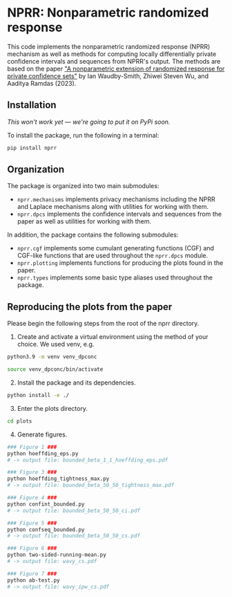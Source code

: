 # NPRR: Nonparametric randomized response

This code implements the nonparametric randomized response (NPRR) mechanism as well as methods for computing locally differentially private confidence intervals and sequences from NPRR's output. The methods are based on the paper ["A nonparametric extension of randomized response for private confidence sets"](https://arxiv.org/abs/2202.08728) by Ian Waudby-Smith, Zhiwei Steven Wu, and Aaditya Ramdas (2023).

## Installation

*This won't work yet — we're going to put it on PyPi soon.*

To install the package, run the following in a terminal: 

```sh
pip install nprr
```

## Organization

The package is organized into two main submodules:

- `nprr.mechanisms` implements privacy mechanisms including the NPRR and Laplace mechanisms along with utilities for working with them.
- `nprr.dpcs` implements the confidence intervals and sequences from the paper as well as utilities for working with them.
  
In addition, the package contains the following submodules:

- `nprr.cgf` implements some cumulant generating functions (CGF) and CGF-like functions that are used throughout the `nprr.dpcs` module.
- `nprr.plotting` implements functions for producing the plots found in the paper.
- `nprr.types` implements some basic type aliases used throughout the package.

## Reproducing the plots from the paper

Please begin the following steps from the root of the nprr directory.

1. Create and activate a virtual environment using the method of your choice. We used venv, e.g.

```sh
python3.9 -m venv venv_dpconc

source venv_dpconc/bin/activate
```

2. Install the package and its dependencies.

```sh
python install -e ./
```

3. Enter the plots directory.

```sh
cd plots
```

4. Generate figures.

```sh
### Figure 1 ###
python hoeffding_eps.py
# -> output file: bounded_beta_1_1_hoeffding_eps.pdf

### Figure 3 ###
python hoeffding_tightness_max.py
# -> output file: bounded_beta_50_50_tightness_max.pdf

### Figure 4 ###
python confint_bounded.py
# -> output file: bounded_beta_50_50_ci.pdf

### Figure 5 ###
python confseq_bounded.py
# -> output file: bounded_beta_50_50_cs.pdf

### Figure 6 ###
python two-sided-running-mean.py
# -> output file: wavy_cs.pdf

### Figure 7 ###
python ab-test.py
# -> output file: wavy_ipw_cs.pdf
```


